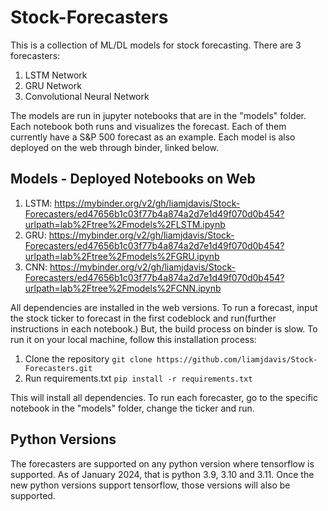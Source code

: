 # Stock-Forecasters
This is a collection of ML/DL models for stock forecasting. There are 3 forecasters:
1. LSTM Network
2. GRU Network
3. Convolutional Neural Network

The models are run in jupyter notebooks that are in the "models" folder. Each notebook both runs and visualizes the forecast. Each of them currently have a S&P 500 forecast as an example. Each model is also deployed on the web through binder, linked below.

## Models - Deployed Notebooks on Web
1. LSTM: https://mybinder.org/v2/gh/liamjdavis/Stock-Forecasters/ed47656b1c03f77b4a874a2d7e1d49f070d0b454?urlpath=lab%2Ftree%2Fmodels%2FLSTM.ipynb
2. GRU: https://mybinder.org/v2/gh/liamjdavis/Stock-Forecasters/ed47656b1c03f77b4a874a2d7e1d49f070d0b454?urlpath=lab%2Ftree%2Fmodels%2FGRU.ipynb
3. CNN: https://mybinder.org/v2/gh/liamjdavis/Stock-Forecasters/ed47656b1c03f77b4a874a2d7e1d49f070d0b454?urlpath=lab%2Ftree%2Fmodels%2FCNN.ipynb

All dependencies are installed in the web versions. To run a forecast, input the stock ticker to forecast in the first codeblock and run(further instructions in each notebook.) But, the build process on binder is slow. To run it on your local machine, follow this installation process:

1. Clone the repository
```git clone https://github.com/liamjdavis/Stock-Forecasters.git```
2. Run requirements.txt
```pip install -r requirements.txt```

This will install all dependencies. To run each forecaster, go to the specific notebook in the "models" folder, change the ticker and run. 

## Python Versions
The forecasters are supported on any python version where tensorflow is supported. As of January 2024, that is python 3.9, 3.10 and 3.11. Once the new python versions support tensorflow, those versions will also be supported. 
